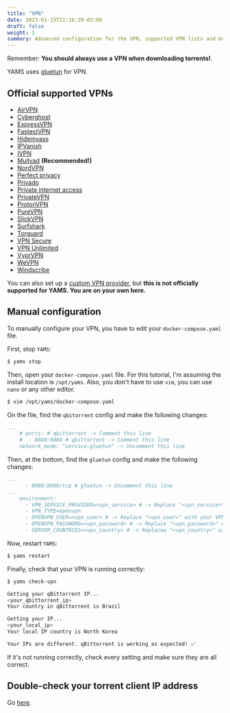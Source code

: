 ```yaml
---
title: "VPN"
date: 2023-01-15T21:16:29-03:00
draft: false
weight: 1
summary: Advanced configuration for the VPN, supported VPN lists and manual configuration.
---
```


Remember: **You should always use a VPN when downloading torrents!**.

YAMS uses [gluetun](https://github.com/qdm12/gluetun) for VPN.

## Official supported VPNs

- [AirVPN](https://github.com/qdm12/gluetun/wiki/AirVPN)
- [Cyberghost](https://github.com/qdm12/gluetun/wiki/Cyberghost)
- [ExpressVPN](https://github.com/qdm12/gluetun/wiki/ExpressVPN)
- [FastestVPN](https://github.com/qdm12/gluetun/wiki/FastestVPN)
- [Hidemyass](https://github.com/qdm12/gluetun/wiki/Hidemyass)
- [IPVanish](https://github.com/qdm12/gluetun/wiki/IPVanish)
- [IVPN](https://github.com/qdm12/gluetun/wiki/IVPN)
- [Mullvad](https://github.com/qdm12/gluetun/wiki/Mullvad) **(Recommended!)**
- [NordVPN](https://github.com/qdm12/gluetun/wiki/NordVPN)
- [Perfect privacy](https://github.com/qdm12/gluetun/wiki/Perfect-privacy)
- [Privado](https://github.com/qdm12/gluetun/wiki/Privado)
- [Private internet access](https://github.com/qdm12/gluetun/wiki/Private-internet-access)
- [PrivateVPN](https://github.com/qdm12/gluetun/wiki/PrivateVPN)
- [ProtonVPN](https://github.com/qdm12/gluetun/wiki/ProtonVPN)
- [PureVPN](https://github.com/qdm12/gluetun/wiki/PureVPN)
- [SlickVPN](https://github.com/qdm12/gluetun/wiki/SlickVPN)
- [Surfshark](https://github.com/qdm12/gluetun/wiki/Surfshark)
- [Torguard](https://github.com/qdm12/gluetun/wiki/Torguard)
- [VPN Secure](https://github.com/qdm12/gluetun/wiki/VPN-Secure)
- [VPN Unlimited](https://github.com/qdm12/gluetun/wiki/VPN-Unlimited)
- [VyprVPN](https://github.com/qdm12/gluetun/wiki/VyprVPN)
- [WeVPN](https://github.com/qdm12/gluetun/wiki/WeVPN)
- [Windscribe](https://github.com/qdm12/gluetun/wiki/Windscribe)

You can also set up a [custom VPN provider](https://github.com/qdm12/gluetun/wiki/Custom-provider), but **this is not officially supported for YAMS. You are on your own here.**

## Manual configuration

To manually configure your VPN, you have to edit your `docker-compose.yaml` file.

First, stop `YAMS`:
```bash
$ yams stop
```

Then, open your `docker-compose.yaml` file. For this tutorial, I'm assuming the install location is `/opt/yams`. Also, you don't have to use `vim`, you can use `nano` or any other editor.

```bash
$ vim /opt/yams/docker-compose.yaml
```

On the file, find the `qbitorrent` config and make the following changes:

```yaml
...
    # ports: # qbittorrent -> Comment this line
    #  - 8080:8080 # qbittorrent -> Comment this line
    network_mode: "service:gluetun" -> Uncomment this line
```

Then, at the bottom, find the `gluetun` config and make the following changes:

```yaml
...
      - 8080:8080/tcp # gluetun -> Uncomment this line
...
    environment:
      - VPN_SERVICE_PROVIDER=<vpn_service> # -> Replace "<vpn_service>" with your VPN service provider
      - VPN_TYPE=openvpn
      - OPENVPN_USER=<vpn_user> # -> Replace "<vpn_user>" with your VPN username
      - OPENVPN_PASSWORD=<vpn_password> # -> Replace "<vpn_password>" with your VPN password
      - SERVER_COUNTRIES=<vpn_country> # -> Replacee "<vpn_country>" with your VPN country
```

Now, restart `YAMS`:

```bash
$ yams restart
```

Finally, check that your VPN is running correctly:

```bash
$ yams check-vpn

Getting your qBittorrent IP...
<your_qbittorrent_ip>
Your country in qBittorrent is Brazil

Getting your IP...
<your_local_ip>
Your local IP country is North Korea

Your IPs are different. qBittorrent is working as expected! ✅
```

If it's not running correctly, check every setting and make sure they are all correct.

## Double-check your torrent client IP address

Go [here](/advanced/torrenting/#double-checking-your-torrent-client-ip-address).
